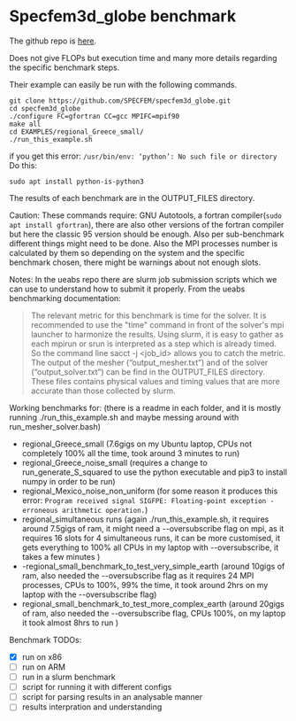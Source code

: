 # Specfem3d_globe benchmark

The github repo is [here](https://github.com/SPECFEM/specfem3d_globe/).

Does not give FLOPs but execution time and many more details regarding the specific benchmark steps.

Their example can easily be run with the following commands.

```
git clone https://github.com/SPECFEM/specfem3d_globe.git
cd specfem3d_globe
./configure FC=gfortran CC=gcc MPIFC=mpif90
make all
cd EXAMPLES/regional_Greece_small/
./run_this_example.sh
```
if you get this error: `/usr/bin/env: ‘python’: No such file or directory`
Do this:
```
sudo apt install python-is-python3
```

The results of each benchmark are in the OUTPUT_FILES directory.

Caution: These commands require: GNU Autotools, a fortran compiler(`sudo apt install gfortran`), there are also other versions of the fortran compiler but here the classic 95 version should be enough. Also per sub-benchmark different things might need to be done. Also the MPI processes number is calculated by them so depending on the system and the specific benchmark chosen, there might be warnings about not enough slots.

Notes:
In the ueabs repo there are slurm job submission scripts which we can use to understand how to submit it properly.
From the ueabs benchmarking documentation:
> The relevant metric for this benchmark is time for the solver. It is recommended to use the "time" command in front of the solver's mpi launcher to harmonize the results. Using slurm, it is easy to gather as each mpirun or srun is interpreted as a step which is already timed. So the command line sacct -j <job_id> allows you to catch the metric. The output of the mesher (“output_mesher.txt”) and of the solver (“output_solver.txt”) can be find in the OUTPUT_FILES directory. These files contains physical values and timing values that are more accurate than those collected by slurm.


Working benchmarks for:
(there is a readme in each folder, and it is mostly running ./run_this_example.sh and maybe messing around with run_mesher_solver.bash)

- regional_Greece_small (7.6gigs on my Ubuntu laptop, CPUs not completely 100% all the time, took around 3 minutes to run)
- regional_Greece_noise_small (requires a change to run_generate_S_squared to use the python executable and pip3 to install numpy in order to be run)
- regional_Mexico_noise_non_uniform (for some reason it produces this error: `Program received signal SIGFPE: Floating-point exception - erroneous arithmetic operation.`)
- regional_simultaneous runs (again ./run_this_example.sh, it requires around 7.5gigs of ram, it might need a --oversubscribe flag on mpi, as it requires 16 slots for 4 simultaneous runs, it can be more customised, it gets everything to 100% all CPUs in my laptop with --oversubscribe, it takes a few minutes )
- -regional_small_benchmark_to_test_very_simple_earth (around 10gigs of ram, also needed the --oversubscribe flag as it requires 24 MPI processes, CPUs to 100%, 99% the time, it took around 2hrs on my laptop with the --oversubscribe flag)
- regional_small_benchmark_to_test_more_complex_earth (around 20gigs of ram, also needed the --oversubscribe flag, CPUs 100%, on my laptop it took almost 8hrs to run )


Benchmark TODOs:
- [X] run on x86
- [ ] run on ARM
- [ ] run in a slurm benchmark
- [ ] script for running it with different configs
- [ ] script for parsing results in an analysable manner
- [ ] results interpration and understanding
